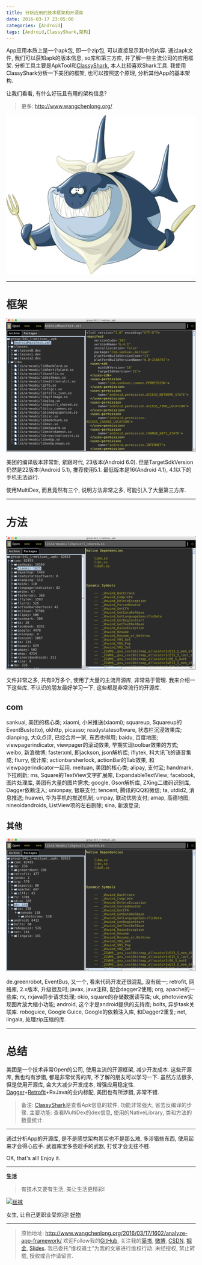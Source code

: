 ```yaml
---
title: 分析应用的技术框架和开源库
date: 2016-03-17 23:05:00
categories: [Android]
tags: [Android,ClassyShark,架构]
---
```


App应用本质上是一个apk包, 即一个zip包, 可以直接显示其中的内容. 通过apk文件, 我们可以获知apk的版本信息, so库和第三方库, 并了解一些主流公司的应用框架. 分析工具主要是ApkTool和[ClassyShark](https://github.com/google/android-classyshark), 本人比较喜欢Shark工具. 我使用ClassyShark分析一下美团的框架, 也可以按照这个原理, 分析其他App的基本架构.

让我们看看, 有什么好玩且有用的架构信息?

<!-- more -->
> 更多: http://www.wangchenlong.org/

![Shark](analyze-app-framework/shark-logo.png)

---

# 框架

![框架](analyze-app-framework/shark-framework.png)

美团的编译版本非常新, 紧跟时代, 23版本(Android 6.0).
但是TargetSdkVersion仍然是22版本(Android 5.1), 推荐使用5.1.
最低版本是16(Android 4.1), 4.1以下的手机无法运行.

使用MultiDex, 而且竟然有三个, 说明方法非常之多, 可能引入了大量第三方库.

---

# 方法

![方法](analyze-app-framework/shark-method.png)

文件非常之多, 共有9万多个, 使用了大量的主流开源库, 非常易于管理.
我来介绍一下这些库, 不认识的朋友最好学习一下, 这些都是非常流行的开源库.

## com
sankuai, 美团的核心类;
xiaomi, 小米推送(xiaomi);
squareup, Squareup的EventBus(otto), okhttp, picasso;
readystatesoftware, 状态栏沉浸效果库;
dianping, 大众点评, 已经合并一家, 东西也得用;
baidu, 百度地图;
viewpagerindicator, viewpager的滚动效果, 早期实现toolbar效果的方式;
weibo, 新浪微博;
fasterxml, 即jackson, json解析库; 
iflytek, 科大讯飞的语音集成;
flurry, 统计库;
actionbarsherlock, actionBar的Tab效果, 和viewpagerindicator一起用.
meituan, 美团的核心类;
alipay, 支付宝;
handmark, 下拉刷新;
ms, Square的TextView文字扩展库, ExpandableTextView;
facebook, 图片处理库, 美团有大量的图片需求;
google, Gson解析库, ZXing二维码识别库, Dagger依赖注入;
unionpay, 银联支付;
tencent, 腾讯的QQ和微信;
ta, utdid2, 消息推送;
huawei, 华为手机的推送机制;
umpay, 联动优势支付;
amap, 高德地图;
nineoldandroids, ListView项的左右删除;
sina, 新浪登录;

## 其他

![其他](analyze-app-framework/shark-other.png)

de.greenrobot, EventBus, 又一个, 看来代码开发还很混乱, 没有统一;
retrofit, 网络库, 2.x版本, 升级很及时;
javax, java注释, 配合dagger2使用;
org, apache的一些库;
rx, rxjava异步请求处理;
okio, square的存储数据读写库;
uk, photoview实现图片放大缩小功能;
android, 这个才是android提供的支持库;
bolts, 异步task关联库.
roboguice, Google Guice, Google的依赖注入库, 和Dagger2重复;
net, lingala, 处理zip压缩的库.

---

# 总结

美团是一个技术非常Open的公司, 使用主流的开源框架, 减少开发成本. 
这些开源库, 我也均有涉猎, 都是非常优秀的库, 不了解的朋友可以学习一下.
虽然方法很多, 但是使用开源库, 会大大减少开发成本, 增强应用稳定性.
[Dagger](http://www.wangchenlong.org/2016/03/16/1602/use-dagger-first/)+[Retrofit](http://www.wangchenlong.org/2016/03/16/1602/use-retrofit-first/)+RxJava的业内标配, 美团也有所涉猎, 非常不错.

> 备注:
[ClassyShark](https://github.com/google/android-classyshark)是查看Apk信息的软件, 功能非常强大, 省去反编译的步骤. 主要功能: 查看MultiDex的dex信息, 使用的NativeLibrary, 类和方法的数量统计.

---
通过分析App的开源库, 是不是感觉架构其实也不是那么难, 多涉猎些东西, 使用起来才会得心应手. 武器库里多些趁手的武器, 打仗才会无往不胜.

OK, that's all! Enjoy it.

---

**生活**

> 有技术又要有生活, 美让生活更精彩!

[![丝袜](http://7xrsre.com1.z0.glb.clouddn.com/spike-ad-girl-socks-4.jpg)](http://s.click.taobao.com/t?e=m%3D2%26s%3DYP1A9x0y5JkcQipKwQzePOeEDrYVVa64K7Vc7tFgwiHjf2vlNIV67kQWqc2Cz%2FyXgL3PGTnk8MZ1lK%2FY7wPaoHeQQxhDmA6IAe67oaxDEWp4DvOxtwmulw7xj6wcTA8j6o2k%2BacbIDj65kFcG2Yt8DM15gorQ8UE&pvid=12_117.73.144.43_401_1458429238541)

女生, 让自己更职业受欢迎! [好物](http://s.click.taobao.com/t?e=m%3D2%26s%3DYP1A9x0y5JkcQipKwQzePOeEDrYVVa64K7Vc7tFgwiHjf2vlNIV67kQWqc2Cz%2FyXgL3PGTnk8MZ1lK%2FY7wPaoHeQQxhDmA6IAe67oaxDEWp4DvOxtwmulw7xj6wcTA8j6o2k%2BacbIDj65kFcG2Yt8DM15gorQ8UE&pvid=12_117.73.144.43_401_1458429238541)

---

> 原始地址: 
> http://www.wangchenlong.org/2016/03/17/1602/analyze-app-framework/
> 欢迎Follow我的[GitHub](https://github.com/SpikeKing), 关注我的[简书](http://www.jianshu.com/users/e2b4dd6d3eb4/latest_articles), [微博](http://weibo.com/u/2852941392), [CSDN](http://blog.csdn.net/caroline_wendy), [掘金](http://gold.xitu.io/#/user/56de98c2f3609a005442ec58), [Slides](https://slides.com/spikeking). 
> 我已委托“维权骑士”为我的文章进行维权行动. 未经授权, 禁止转载, 授权或合作请留言.

